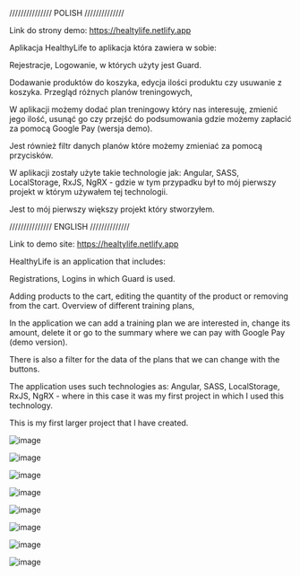 /////////////// POLISH //////////////

Link do strony demo: https://healtylife.netlify.app

Aplikacja HealthyLife to aplikacja która zawiera w sobie:

Rejestracje,
Logowanie, w których użyty jest Guard.

Dodawanie produktów do koszyka, edycja ilości produktu czy usuwanie z koszyka.
Przegląd różnych planów treningowych,

W aplikacji możemy dodać plan treningowy który nas interesuję, zmienić jego ilość, usunąć go czy przejść do podsumowania gdzie możemy zapłacić za pomocą Google Pay (wersja demo).

Jest również filtr danych planów które możemy zmieniać za pomocą przycisków.


W aplikacji zostały użyte takie technologie jak:
Angular,
SASS,
LocalStorage,
RxJS,
NgRX - gdzie w tym przypadku był to mój pierwszy projekt w którym używałem tej technologii.

Jest to mój pierwszy większy projekt który stworzyłem.

/////////////// ENGLISH //////////////

Link to demo site: https://healtylife.netlify.app


HealthyLife is an application that includes:

Registrations,
Logins in which Guard is used.

Adding products to the cart, editing the quantity of the product or removing from the cart.
Overview of different training plans,

In the application we can add a training plan we are interested in, change its amount, delete it or go to the summary where we can pay with Google Pay (demo version).

There is also a filter for the data of the plans that we can change with the buttons.


The application uses such technologies as:
Angular,
SASS,
LocalStorage,
RxJS,
NgRX - where in this case it was my first project in which I used this technology.

This is my first larger project that I have created.








![image](https://github.com/Pum2A/HealthyLife/assets/95776599/e53b7f74-8d96-476b-b727-3afe5b13b0ba)



![image](https://github.com/Pum2A/HealthyLife/assets/95776599/1460b884-3eb8-4668-8bfb-c5973abeb006)



![image](https://github.com/Pum2A/HealthyLife/assets/95776599/6aad9352-7ede-4da4-99d8-bf31c36bdad8)



![image](https://github.com/Pum2A/HealthyLife/assets/95776599/f7da5c1d-6cca-4819-97ee-8524d3bedde7)




![image](https://github.com/Pum2A/HealthyLife/assets/95776599/69f7350b-18b3-43ab-953b-8868e838672b)




![image](https://github.com/Pum2A/HealthyLife/assets/95776599/d419bc55-f1ba-4f89-a273-085a85701bba)




![image](https://github.com/Pum2A/HealthyLife/assets/95776599/a182698b-a1a6-4d35-b09d-507e0e9c107e)




![image](https://github.com/Pum2A/HealthyLife/assets/95776599/fa305354-e672-44d9-b166-b1555945a804)




